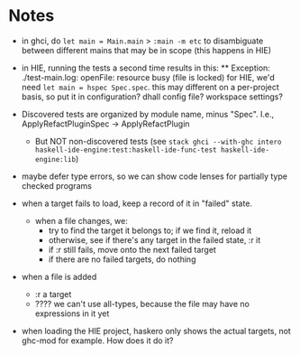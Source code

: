 # Notes

* in ghci, do `let main = Main.main` > `:main -m etc` to disambiguate between different mains that may be in scope (this happens in HIE)
* in HIE, running the tests a second time results in this: ** Exception: ./test-main.log: openFile: resource busy (file is locked)
    for HIE, we'd need `let main = hspec Spec.spec`. this may different on a per-project basis, so put it in configuration? dhall config file? workspace settings?

* Discovered tests are organized by module name, minus "Spec". I.e., ApplyRefactPluginSpec -> ApplyRefactPlugin
  * But NOT non-discovered tests (see `stack ghci --with-ghc intero haskell-ide-engine:test:haskell-ide-func-test haskell-ide-engine:lib`)

* maybe defer type errors, so we can show code lenses for partially type checked programs

* when a target fails to load, keep a record of it in "failed" state.
  * when a file changes, we:
    * try to find the target it belongs to; if we find it, reload it
    * otherwise, see if there's any target in the failed state, :r it
    * if :r still fails, move onto the next failed target
    * if there are no failed targets, do nothing

* when a file is added
  * :r a target
  * ???? we can't use all-types, because the file may have no expressions in it yet

* when loading the HIE project, haskero only shows the actual targets, not ghc-mod for example. How does it do it?